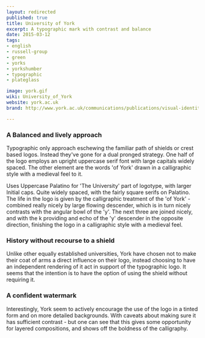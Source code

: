 ```yaml
---
layout: redirected
published: true
title: University of York
excerpt: A typographic mark with contrast and balance
date: 2015-03-12
tags:
- english
- russell-group
- green
- yorks
- yorkshumber
- typographic
- plateglass

image: york.gif
wiki: University_of_York
website: york.ac.uk
brand: http://www.york.ac.uk/communications/publications/visual-identity/

---
```


### A Balanced and lively approach

Typographic only approach eschewing the familiar path of shields or crest based logos. Instead they've gone for a dual pronged strategy. One half of the logo employs an upright uppercase serif font with large capitals widely spaced. The other element are the words 'of York' drawn in a calligraphic style with a medieval feel to it.

Uses Uppercase Palatino for 'The University' part of logotype, with larger Initial caps. Quite widely spaced, with the fairly square serifs on Palatino. The life in the logo is given by the calligraphic treatment of the 'of York' - combined really nicely by large flowing descender, which is in turn nicely contrasts with the angular bowl of the 'y'. The next three are joined nicely, and with the k providing and echo of the 'y' descender in the opposite direction, finishing the logo in a calligraphic style with a medieval feel.

### History without recourse to a shield

Unlike other equally established universities, York have chosen not to make their coat of arms a direct influence on their logo, instead choosing to have an independent rendering of it act in support of the typographic logo. It seems that the intention is to have the option of using the shield without requiring it.

### A confident watermark

Interestingly, York seem to actively encourage the use of the logo in a tinted form and on more detailed backgrounds. With caveats about making sure it has sufficient contrast - but one can see that this gives some opportunity for layered compositions, and shows off the boldness of the calligraphy.
